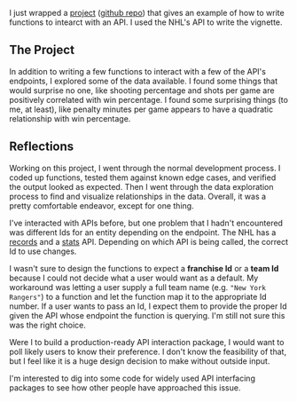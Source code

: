 I just wrapped a [project](https://jkclem.github.io/nhl-api-vignette/) ([github repo](https://github.com/jkclem/nhl-api-vignette)) that gives an example of how to write functions to intearct with an API. I used the NHL's API to write the vignette. 

## The Project

In addition to writing a few functions to interact with a few of the API's endpoints, I explored some of the data available. I found some things that would surprise no one, like shooting percentage and shots per game are positively correlated with win percentage. I found some surprising things (to me, at least), like penalty minutes per game appears to have a quadratic relationship with win percentage.

## Reflections

Working on this project, I went through the normal development process. I coded up functions, tested them against known edge cases, and verified the output looked as expected. Then I went through the data exploration process to find and visualize relationships in the data. Overall, it was a pretty comfortable endeavor, except for one thing.

I've interacted with APIs before, but one problem that I hadn't encountered was different Ids for an entity depending on the endpoint. The NHL has a [records](https://gitlab.com/dword4/nhlapi/-/blob/master/records-api.md) and a [stats](https://gitlab.com/dword4/nhlapi/-/blob/master/stats-api.md) API. Depending on which API is being called, the correct Id to use changes. 

I wasn't sure to design the functions to expect a **franchise Id** or a **team Id** because I could not decide what a user would want as a default. My workaround was letting a user supply a full team name (e.g. `"New York Rangers"`) to a function and let the function map it to the appropriate Id number. If a user wants to pass an Id, I expect them to provide the proper Id given the API whose endpoint the function is querying. I'm still not sure this was the right choice. 

Were I to build a production-ready API interaction package, I would want to poll likely users to know their preference. I don't know the feasibility of that, but I feel like it is a huge design decision to make without outside input.

I'm interested to dig into some code for widely used API interfacing packages to see how other people have approached this issue. 
